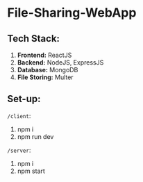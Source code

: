 # File-Sharing-WebApp

## Tech Stack:
1. **Frontend:** ReactJS
2. **Backend:** NodeJS, ExpressJS
3. **Database:** MongoDB
4. **File Storing:** Multer

## Set-up:
`/client`:
  1. npm i
  2. npm run dev

`/server`:
  1. npm i
  2. npm start
